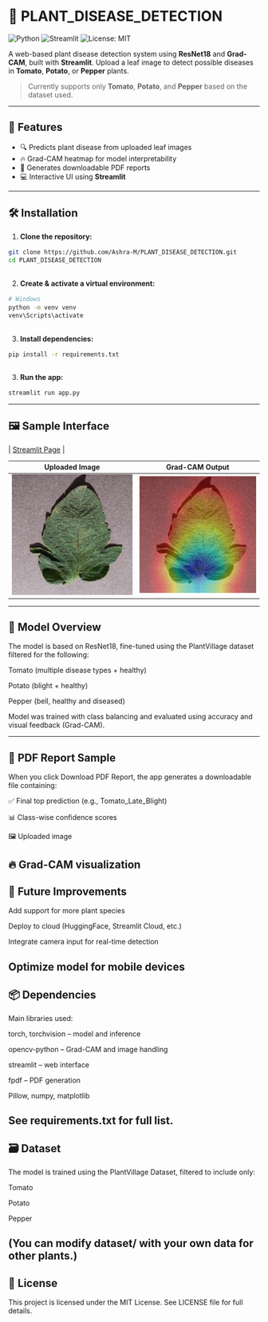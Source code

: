 # 🌿 PLANT_DISEASE_DETECTION

![Python](https://img.shields.io/badge/Python-3.10-blue)
![Streamlit](https://img.shields.io/badge/Streamlit-Enabled-brightgreen)
![License: MIT](https://img.shields.io/badge/License-MIT-yellow.svg)

A web-based plant disease detection system using **ResNet18** and **Grad-CAM**, built with **Streamlit**. Upload a leaf image to detect possible diseases in **Tomato**, **Potato**, or **Pepper** plants.

> Currently supports only **Tomato**, **Potato**, and **Pepper** based on the dataset used.

---


## 🚀 Features

- 🔍 Predicts plant disease from uploaded leaf images  
- 🔥 Grad-CAM heatmap for model interpretability  
- 🧾 Generates downloadable PDF reports  
- 💻 Interactive UI using **Streamlit**

---

## 🛠️ Installation

1. **Clone the repository:**

```bash
git clone https://github.com/Ashra-M/PLANT_DISEASE_DETECTION.git
cd PLANT_DISEASE_DETECTION
```

## 
2. **Create & activate a virtual environment:**

```bash
# Windows
python -m venv venv
venv\Scripts\activate
```

## 
3. **Install dependencies:**
```bash
pip install -r requirements.txt
```

## 
3. **Run the app:**
```bash
streamlit run app.py 
```
---
 ## 🖼️ Sample Interface

| [Streamlit Page](assets/PlantDetectionPage.png) |


| Uploaded Image                          | Grad-CAM Output                        |
|-----------------------------------------|----------------------------------------|
| ![Input Image](assets/input_sample.png) | ![Grad-CAM](assets/gradcam_sample.png) |


---
## 🧠 Model Overview
The model is based on ResNet18, fine-tuned using the PlantVillage dataset filtered for the following:

Tomato (multiple disease types + healthy)

Potato (blight + healthy)

Pepper (bell, healthy and diseased)

Model was trained with class balancing and evaluated using accuracy and visual feedback (Grad-CAM).

---
## 📄 PDF Report Sample
When you click Download PDF Report, the app generates a downloadable file containing:

✅ Final top prediction (e.g., Tomato_Late_Blight)

📊 Class-wise confidence scores

🖼️ Uploaded image

🔥 Grad-CAM visualization
---

## 🧪 Future Improvements
Add support for more plant species

Deploy to cloud (HuggingFace, Streamlit Cloud, etc.)

Integrate camera input for real-time detection

Optimize model for mobile devices
---
## 📦 Dependencies
Main libraries used:

torch, torchvision – model and inference

opencv-python – Grad-CAM and image handling

streamlit – web interface

fpdf – PDF generation

Pillow, numpy, matplotlib

See requirements.txt for full list.
---
## 🗃️ Dataset
The model is trained using the PlantVillage Dataset, filtered to include only:

Tomato

Potato

Pepper

(You can modify dataset/ with your own data for other plants.)
---
## 📜 License
This project is licensed under the MIT License. See LICENSE file for full details.